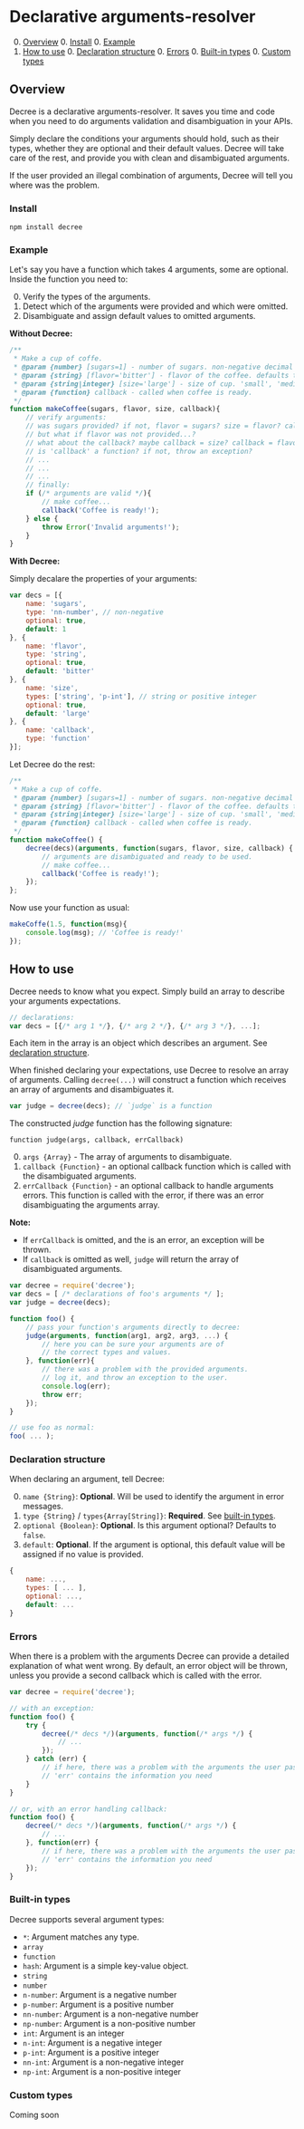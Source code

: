 # Declarative arguments-resolver

0. [Overview](#overview)
    0. [Install](#install)
    0. [Example](#example)
0. [How to use](#how-to-use)
    0. [Declaration structure](#declaration-structure)
    0. [Errors](#errors)
    0. [Built-in types](#built-in-types)
    0. [Custom types](#custom-types)

## Overview

Decree is a declarative arguments-resolver. It saves you time and code when you
need to do arguments validation and disambiguation in your APIs.

Simply declare the conditions your arguments should hold, such as their types,
whether they are optional and their default values. Decree will take care of the
rest, and provide you with clean and disambiguated arguments.

If the user provided an illegal combination of arguments, Decree will tell you
where was the problem.

### Install

`npm install decree`

### Example

Let's say you have a function which takes 4 arguments, some are optional. Inside
the function you need to:

0. Verify the types of the arguments.
0. Detect which of the arguments were provided and which were omitted.
0. Disambiguate and assign default values to omitted arguments.

**Without Decree:**

```Javascript
/**
 * Make a cup of coffe.
 * @param {number} [sugars=1] - number of sugars. non-negative decimal number. defaults to 1.
 * @param {string} [flavor='bitter'] - flavor of the coffee. defaults to 'bitter'.
 * @param {string|integer} [size='large'] - size of cup. 'small', 'medium', 'large' or a positive integer.
 * @param {function} callback - called when coffee is ready.
 */
function makeCoffee(sugars, flavor, size, callback){
    // verify arguments:
    // was sugars provided? if not, flavor = sugars? size = flavor? callback = size?
    // but what if flavor was not provided...?
    // what about the callback? maybe callback = size? callback = flavor?
    // is 'callback' a function? if not, throw an exception?
    // ...
    // ...
    // ...
    // finally:
    if (/* arguments are valid */){
        // make coffee...
        callback('Coffee is ready!');
    } else {
        throw Error('Invalid arguments!');
    }
}
```

**With Decree:**

Simply decalare the properties of your arguments:

```Javascript
var decs = [{
    name: 'sugars',
    type: 'nn-number', // non-negative
    optional: true,
    default: 1
}, {
    name: 'flavor',
    type: 'string',
    optional: true,
    default: 'bitter'
}, {
    name: 'size',
    types: ['string', 'p-int'], // string or positive integer
    optional: true,
    default: 'large'
}, {
    name: 'callback',
    type: 'function'
}];
```

Let Decree do the rest:

```Javascript
/**
 * Make a cup of coffe.
 * @param {number} [sugars=1] - number of sugars. non-negative decimal number. defaults to 1.
 * @param {string} [flavor='bitter'] - flavor of the coffee. defaults to 'bitter'.
 * @param {string|integer} [size='large'] - size of cup. 'small', 'medium', 'large' or a positive integer.
 * @param {function} callback - called when coffee is ready.
 */
function makeCoffee() {
    decree(decs)(arguments, function(sugars, flavor, size, callback) {
        // arguments are disambiguated and ready to be used.
        // make coffee...
        callback('Coffee is ready!');
    });
};
```

Now use your function as usual:

```Javascript
makeCoffe(1.5, function(msg){
    console.log(msg); // 'Coffee is ready!'
});
```

## How to use

Decree needs to know what you expect. Simply build an array to describe your
arguments expectations.

```Javascript
// declarations:
var decs = [{/* arg 1 */}, {/* arg 2 */}, {/* arg 3 */}, ...];
```

Each item in the array is an object which describes an argument. See
[declaration structure](#declaration-structure).

When finished declaring your expectations, use Decree to resolve an array of
arguments. Calling `decree(...)` will construct a function which receives an
array of arguments and disambiguates it.

```Javascript
var judge = decree(decs); // `judge` is a function
```

The constructed *judge* function has the following signature:

`function judge(args, callback, errCallback)`

0. `args {Array}` - The array of arguments to disambiguate.
0. `callback {Function}` - an optional callback function which is called with
   the disambiguated arguments.
0. `errCallback {Function}` - an optional callback to handle arguments errors.
   This function is called with the error, if there was an error disambiguating
   the arguments array.

**Note:**

* If `errCallback` is omitted, and the is an error, an exception will be thrown.
* If `callback` is omitted as well, `judge` will return the array of
  disambiguated arguments.

```Javascript
var decree = require('decree');
var decs = [ /* declarations of foo's arguments */ ];
var judge = decree(decs);

function foo() {
    // pass your function's arguments directly to decree:
    judge(arguments, function(arg1, arg2, arg3, ...) {
        // here you can be sure your arguments are of
        // the correct types and values.
    }, function(err){
        // there was a problem with the provided arguments.
        // log it, and throw an exception to the user.
        console.log(err);
        throw err;
    });
}

// use foo as normal:
foo( ... );
```

### Declaration structure

When declaring an argument, tell Decree:

0. `name {String}`: **Optional**. Will be used to identify the argument in error
   messages.
0. `type {String}` / `types{Array[String]}`: **Required**.
   See [built-in types](#built-in-types).
0. `optional {Boolean}`: **Optional**. Is this argument optional?
   Defaults to `false`.
0. `default`: **Optional**. If the argument is optional, this default value will
   be assigned if no value is provided.

```Javascript
{
    name: ...,
    types: [ ... ],
    optional: ...,
    default: ...
}
```

### Errors

When there is a problem with the arguments Decree can provide a detailed
explanation of what went wrong. By default, an error object will be thrown,
unless you provide a second callback which is called with the error.

```Javascript
var decree = require('decree');

// with an exception:
function foo() {
    try {
        decree(/* decs */)(arguments, function(/* args */) {
            // ...
        });
    } catch (err) {
        // if here, there was a problem with the arguments the user passed.
        // 'err' contains the information you need
    }
}

// or, with an error handling callback:
function foo() {
    decree(/* decs */)(arguments, function(/* args */) {
        // ...
    }, function(err) {
        // if here, there was a problem with the arguments the user passed.
        // 'err' contains the information you need
    });
}
```

### Built-in types

Decree supports several argument types:

- `*`: Argument matches any type.
- `array`
- `function`
- `hash`: Argument is a simple key-value object.
- `string`
- `number`
- `n-number`: Argument is a negative number
- `p-number`: Argument is a positive number
- `nn-number`: Argument is a non-negative number
- `np-number`: Argument is a non-positive number
- `int`: Argument is an integer
- `n-int`: Argument is a negative integer
- `p-int`: Argument is a positive integer
- `nn-int`: Argument is a non-negative integer
- `np-int`: Argument is a non-positive integer

### Custom types

Coming soon
